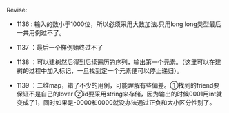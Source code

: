

Revise:

- 1136 : 输入的数小于1000位，所以必须采用大数加法.只用long long类型最后一共用例过不了。

- 1137 ：最后一个样例始终过不了

- 1138 ：可以建树然后得到后续遍历的序列，输出第一个元素。（这里可以在建树的过程中加入标记，一旦找到定一个元素便可以停止递归）。

- 1139 ：二维map，错了不少的用例，可能理解有些偏差。①找到的friend要保证不是自己的lover ②id要采用string来存储，因为输出的时候0001用int就变成了1，同时如果是-0000和0000就没办法通过正负和大小区分性别了。
